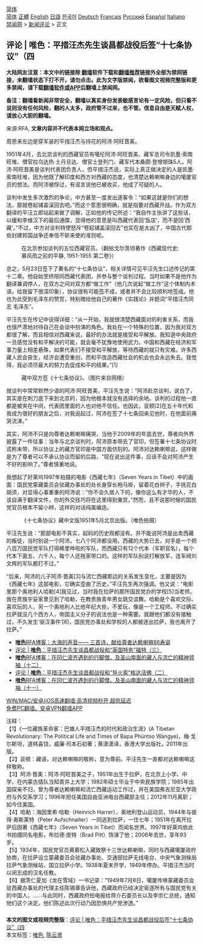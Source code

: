  <!-- 面包屑导航 --> <div class="breadcrumb"><!-- GTranslate: https://gtranslate.io/ -->  <div class="switcher notranslate">  <div class="selected">  <a href="#" onclick="return false;"> 简体</a>  </div>  <div class="option">  <a href="https://www.bannedbook.org" onclick="doGTranslate('zh-CN|zh-CN');jQuery('div.switcher div.selected a').html(jQuery(this).html());return false;" title="简体中文" class="nturl selected"> 简体</a>  <a href="https://www.bannedbook.org/zh-tw/" onclick="doGTranslate('zh-CN|zh-TW');jQuery('div.switcher div.selected a').html(jQuery(this).html());return false;" title="繁體中文" class="nturl"> 正體</a>  <a href="https://www.bannedbook.org/en/" onclick="doGTranslate('zh-CN|en');jQuery('div.switcher div.selected a').html(jQuery(this).html());return false;" title="English" class="nturl"> English</a>  <a href="https://www.bannedbook.org/ja/" onclick="doGTranslate('zh-CN|ja');jQuery('div.switcher div.selected a').html(jQuery(this).html());return false;" title="日本語" class="nturl"> 日語</a>  <a href="https://www.bannedbook.org/ko/" onclick="doGTranslate('zh-CN|ko');jQuery('div.switcher div.selected a').html(jQuery(this).html());return false;" title="한국어" class="nturl"> 한국어</a>  <a href="https://www.bannedbook.org/de/" onclick="doGTranslate('zh-CN|de');jQuery('div.switcher div.selected a').html(jQuery(this).html());return false;" title="Deutsch" class="nturl"> Deutsch</a>  <a href="https://www.bannedbook.org/fr/" onclick="doGTranslate('zh-CN|fr');jQuery('div.switcher div.selected a').html(jQuery(this).html());return false;" title="Français" class="nturl"> Français</a>  <a href="https://www.bannedbook.org/ru/" onclick="doGTranslate('zh-CN|ru');jQuery('div.switcher div.selected a').html(jQuery(this).html());return false;" title="Русский" class="nturl"> Русский</a>  <a href="https://www.bannedbook.org/es/" onclick="doGTranslate('zh-CN|es');jQuery('div.switcher div.selected a').html(jQuery(this).html());return false;" title="Español" class="nturl"> Español</a>  <a href="https://www.bannedbook.org/it/" onclick="doGTranslate('zh-CN|it');jQuery('div.switcher div.selected a').html(jQuery(this).html());return false;" title="Italiano" class="nturl"> Italiano</a>  </div>  </div>      <div class='breadcrumb-sub'><!-- Breadcrumb NavXT 6.3.0 --> <a href="https://www.bannedbook.org/" class="home">禁闻网</a> &gt; <a href="https://www.bannedbook.org/bnews/comments/" class="category">新闻评论</a> &gt; 正文</div></div><h2>评论 | 唯色：平措汪杰先生谈昌都战役后签“十七条协议”（四</h2> <p class="notice"><b>大陆网友注意：本文中的链接除 <a href="https://github.com/bannedbook/fanqiang" >翻墙</a>软件下载和<a href="https://github.com/killgcd/justmysocks/blob/master/README.md">翻墙推荐</a>链接外全部为禁网链接，未翻墙状态下打不开，请勿点击。此为文字版禁闻，欲看图文视频完整版和更多禁闻，请下载<a href="https://github.com/bannedbook/fanqiang">翻墙软件或APP</a>后翻墙上禁闻网。</p><p>备注：翻墙看新闻非常安全，翻墙以真实身份发表敏感言论有一定风险，但只看不说则没有任何风险，翻的人太多，政府管不过来，也不管。信息自由是天赋人权，请放心大胆的翻墙。</b></p>  <div class="entry"> <p>来源:RFA, <strong>文章内容并不代表本网立场和观点。</strong></p> <p>&#21608;&#24681;&#26469;&#24038;&#36793;&#26159;&#31359;&#20891;&#35013;&#30340;&#24179;&#25514;&#27754;&#26480;&#19982;&#25345;&#33457;&#30340;&#38463;&#27803;&#183;&#38463;&#26106;&#26187;&#32654;&#12290;             </p> <p>1951&#24180;4&#26376;&#65292;&#21435;&#21271;&#20140;&#35848;&#21028;&#30340;&#35199;&#34255;&#23448;&#21592;&#26377;&#22134;&#20262;&#38463;&#27803;&#183;&#38463;&#26106;&#26187;&#32654;&#12289;&#34255;&#20891;&#24635;&#21496;&#20196;&#20975;&#22696;&#183;&#32034;&#21335;&#26106;&#22534;&#12289;&#20711;&#23448;&#25289;&#20044;&#36798;&#28909;&#183;&#22303;&#20025;&#26086;&#36798;&#12289;&#20711;&#23448;&#22303;&#30331;&#21015;&#38376;&#12289;&#34255;&#20891;&#20195;&#26412;&#26705;&#39047;&#183;&#30331;&#22686;&#39039;&#29664;5&#20154;&#12290;&#38463;&#27803;&#183;&#38463;&#26106;&#26187;&#32654;&#26159;&#35848;&#21028;&#20195;&#34920;&#22242;&#36127;&#36131;&#20154;&#65292;&#20294;&#24179;&#25514;&#27754;&#26480;&#35828;&#65292;&#23454;&#38469;&#19978;&#30495;&#27491;&#20570;&#20915;&#23450;&#30340;&#20154;&#26159;&#20975;&#22696;&#183;&#32034;&#21335;&#26106;&#22534;&#65292;&#22240;&#20026;&#20182;&#26082;&#20102;&#35299;&#21360;&#24230;&#21644;&#35199;&#26041;&#23545;&#35199;&#34255;&#30340;&#24577;&#24230;&#65292;&#20063;&#28165;&#26970;&#36798;&#36182;&#21895;&#22043;&#36523;&#36793;&#30340;&#22134;&#21414;&#23448;&#21592;&#30340;&#24819;&#27861;&#12290;&#32780;&#38463;&#27803;&#34987;&#20440;&#36807;&#65292;&#26377;&#35875;&#35328;&#35828;&#20182;&#24050;&#34987;&#25910;&#20080;&#65292;&#20182;&#25104;&#20102;&#21487;&#30097;&#30340;&#20154;&#12290;</p>  <p>&#35848;&#21028;&#20013;&#21457;&#29983;&#22810;&#27425;&#28608;&#28872;&#30340;&#20105;&#35770;&#65292;&#20013;&#26041;&#29978;&#33267;&#19968;&#24230;&#21457;&#20986;&#36880;&#23458;&#20196;&#65306;&#8220;&#22914;&#26524;&#36825;&#23601;&#26159;&#20320;&#20204;&#30340;&#24819;&#27861;&#65292;&#37027;&#23601;&#21367;&#36215;&#38138;&#30422;&#28378;&#22238;&#21435;&#21543;&#12290;&#8221;&#32780;&#36825;&#20010;&#24847;&#24605;&#24456;&#26126;&#30830;&#65292;&#23601;&#26159;&#25351;&#35201;&#23545;&#35199;&#34255;&#24320;&#25112;&#12290;&#20316;&#20026;&#21452;&#26041;&#32763;&#35793;&#30340;&#24179;&#27754;&#31435;&#21363;&#31449;&#36215;&#26469;&#20570;&#20102;&#35843;&#35299;&#65292;&#27491;&#22914;&#20182;&#30340;&#20256;&#35760;&#25152;&#36848;&#65306;&#8220;&#25105;&#33258;&#20316;&#20027;&#24352;&#35762;&#20102;&#36825;&#20123;&#35805;&#65292;&#20197;&#32531;&#21644;&#26446;&#32500;&#27721;&#19979;&#30340;&#26368;&#21518;&#36890;&#29266;&#65292;&#26174;&#24471;&#20182;&#30340;&#24847;&#24605;&#26159;&#21483;&#35199;&#34255;&#20195;&#34920;&#22238;&#8216;&#39277;&#24215;&#8217;&#65292;&#32780;&#19981;&#26159;&#22238;&#8216;&#35199;&#34255;&#8217;&#12290;&#8221;&#19981;&#36807;&#65292;&#20013;&#26041;&#23545;&#35848;&#21028;&#29305;&#20351;&#24594;&#26021;&#8220;&#21367;&#36215;&#38138;&#30422;&#28378;&#22238;&#21435;&#8221;&#20063;&#23454;&#22312;&#26159;&#22826;&#20982;&#20102;&#65292;&#20013;&#22269;&#21476;&#20195;&#37027;&#20123;&#23553;&#24314;&#37030;&#22269;&#25112;&#20105;&#36824;&#22857;&#20449;&#19981;&#26025;&#26469;&#20351;&#30340;&#20934;&#21017;&#21602;&#12290;</p> <p><figure> <figcaption>&#22312;&#21271;&#20140;&#21442;&#21152;&#35848;&#21028;&#30340;&#20116;&#20301;&#35199;&#34255;&#23448;&#21592;&#12290;&#65288;&#32763;&#25293;&#25096;&#23572;&#33576;&#22374;&#33879;&#20316;&#12298;&#35199;&#34255;&#29616;&#20195;&#21490;: &#26292;&#39118;&#38632;&#20043;&#21069;&#30340;&#24179;&#38745;, 1951-1955 &#31532;&#20108;&#21367;&#12299;&#65289;</figcaption></figure> <p>&#24635;&#20043;&#65292;5&#26376;23&#26085;&#31614;&#19979;&#20102;&#33879;&#21517;&#30340;&#8220;&#21313;&#19971;&#26465;&#21327;&#35758;&#8221;&#65292;&#30456;&#20851;&#35814;&#24773;&#21487;&#35265;&#24179;&#27754;&#20808;&#29983;&#21475;&#36848;&#20256;&#35760;&#30340;&#31532;&#21313;&#20108;&#31456;&#12290;&#20182;&#33258;&#22987;&#33267;&#32456;&#38506;&#21516;&#35199;&#34255;&#20195;&#34920;&#22242;&#65292;&#24182;&#21442;&#19982;&#25972;&#20010;&#35848;&#21028;&#36807;&#31243;&#12290;&#24403;&#26102;&#22914;&#26524;&#19981;&#26159;&#20182;&#20316;&#20026;&#32763;&#35793;&#20860;&#35843;&#20572;&#20154;&#65292;&#22312;&#21452;&#26041;&#20043;&#38388;&#23545;&#21452;&#26041;&#37117;&#8220;&#20570;&#24037;&#20316;&#8221;&#65288;&#20182;&#20960;&#27425;&#35828;&#36215;&#8220;&#20570;&#24037;&#20316;&#8221;&#36825;&#20010;&#20307;&#21046;&#20869;&#26415;&#35821;&#65292;&#32473;&#25105;&#30041;&#19979;&#24456;&#28145;&#21360;&#35937;&#65289;&#65292;&#21327;&#35758;&#24456;&#26377;&#21487;&#33021;&#31614;&#19981;&#25104;&#65292;&#25110;&#32773;&#24182;&#19981;&#20250;&#27604;&#36739;&#39034;&#21033;&#22320;&#31614;&#25104;&#12290;&#20182;&#20063;&#20026;&#27492;&#21463;&#21040;&#27611;&#27901;&#19996;&#30340;&#36190;&#36175;&#65292;&#29305;&#21035;&#36192;&#32473;&#20182;&#33258;&#24049;&#30340;&#33879;&#20316;&#12298;&#23454;&#36341;&#35770;&#12299;&#24182;&#39064;&#35789;&#8220;&#24179;&#25514;&#27754;&#26480;&#21516;&#24535; &#27611;&#27901;&#19996;&#8221;&#12290;</p> <p>&#24179;&#27754;&#20808;&#29983;&#22312;&#20256;&#35760;&#20013;&#35828;&#24471;&#35814;&#32454;&#65306;&#8220;&#20174;&#19968;&#24320;&#22987;&#65292;&#25105;&#23601;&#24456;&#28165;&#26970;&#35199;&#34255;&#38754;&#23545;&#30340;&#21033;&#23475;&#20851;&#31995;&#65292;&#32780;&#25105;&#20063;&#24456;&#20005;&#32899;&#22320;&#23545;&#24453;&#33258;&#24049;&#22312;&#20250;&#35848;&#20013;&#25198;&#28436;&#30340;&#35282;&#33394;&#12290;&#25105;&#22788;&#22312;&#19968;&#20010;&#29305;&#27530;&#30340;&#20301;&#32622;&#65292;&#22240;&#20026;&#25105;&#23545;&#21452;&#26041;&#37117;&#24456;&#20102;&#35299;&#65292;&#32780;&#19988;&#30456;&#20449;&#23545;&#35199;&#34255;&#26469;&#35828;&#65292;&#26368;&#22909;&#30340;&#21150;&#27861;&#23601;&#26159;&#25509;&#21463;&#21644;&#24179;&#35299;&#25918;&#12290;&#25105;&#30693;&#36947;&#20013;&#22830;&#25919;&#24220;&#19968;&#26086;&#24863;&#35273;&#27809;&#26377;&#21644;&#24179;&#35299;&#20915;&#30340;&#21487;&#33021;&#65292;&#23601;&#20250;&#27627;&#19981;&#29369;&#35947;&#22320;&#20351;&#29992;&#27494;&#21147;&#12290;&#20013;&#22269;&#21644;&#35199;&#34255;&#22312;&#32463;&#27982;&#21644;&#20891;&#20107;&#21147;&#37327;&#19978;&#30456;&#24046;&#24748;&#27530;&#65292;&#22914;&#26524;&#20195;&#34920;&#20204;&#19981;&#25509;&#21463;&#21644;&#24179;&#35299;&#25918;&#65292;&#31561;&#24453;&#35199;&#34255;&#30340;&#23601;&#21482;&#26377;&#28798;&#38590;&#12290;&#35768;&#22810;&#35199;&#34255;&#20154;&#27665;&#20250;&#20007;&#29983;&#65292;&#32463;&#27982;&#20250;&#36973;&#21463;&#37325;&#21019;&#65292;&#32780;&#21644;&#24179;&#25913;&#36896;&#35199;&#34255;&#31038;&#20250;&#30340;&#26426;&#20250;&#20063;&#20250;&#27704;&#36828;&#22833;&#21435;&#12290;&#25105;&#35273;&#24471;&#65292;&#25105;&#24517;&#39035;&#23613;&#26368;&#22823;&#30340;&#21162;&#21147;&#21435;&#20419;&#25104;&#21644;&#24179;&#30340;&#32467;&#26524;&#12290;&#8221;[1]</p>  <p><figure> <figcaption>&#34255;&#20013;&#21452;&#26041;&#31614;&#12298;&#21313;&#19971;&#26465;&#21327;&#35758;&#12299;&#12290;&#65288;&#22270;&#29255;&#26469;&#33258;&#32593;&#32476;&#65289;</figcaption></figure> <p>&#23601;&#35848;&#21028;&#20013;&#24120;&#24120;&#40664;&#28982;&#23569;&#35821;&#30340;&#38463;&#27803;&#183;&#38463;&#26106;&#26187;&#32654;&#65292;&#24179;&#27754;&#20808;&#29983;&#35828;&#65306;&#8220;&#38463;&#27803;&#36212;&#20140;&#35848;&#21028;&#65292;&#35828;&#30333;&#20102;&#65292;&#20854;&#23454;&#26159;&#22312;&#21050;&#20992;&#24213;&#19979;&#26469;&#21040;&#21271;&#20140;&#30340;&#65292;&#22240;&#20026;&#20182;&#26681;&#26412;&#23601;&#27809;&#26377;&#36873;&#25321;&#30340;&#20313;&#22320;&#12290;&#35848;&#21028;&#30340;&#36807;&#31243;&#20182;&#19968;&#30452;&#37117;&#26159;&#34987;&#22841;&#22312;&#20013;&#38388;&#65292;&#20195;&#34920;&#22242;&#37324;&#38754;&#30340;&#20154;&#20063;&#23545;&#20182;&#19981;&#20449;&#20219;&#12290;&#20063;&#22240;&#27492;&#65292;&#34926;&#39039;[2]&#22312;&#20116;&#21313;&#24180;&#20195;&#21644;&#25105;&#25104;&#20026;&#24456;&#22909;&#30340;&#26379;&#21451;&#20043;&#21518;&#65292;&#23545;&#25105;&#35828;&#36215;&#36807;&#65292;&#38463;&#27803;&#22312;&#31614;&#20102;&#21313;&#19971;&#26465;&#22238;&#26469;&#35265;&#20182;&#26102;&#65292;&#22312;&#20182;&#38754;&#21069;&#30171;&#21741;&#27969;&#28053;&#12290;&#8221;</p> <p>&#20854;&#23454;&#65292;&#38463;&#27803;&#19981;&#21482;&#26159;&#21521;&#23562;&#32773;&#36798;&#36182;&#21895;&#22043;&#30171;&#21741;&#65292;&#24403;&#20182;&#20110;2009&#24180;&#30340;&#24180;&#24213;&#21435;&#19990;&#65292;&#23562;&#32773;&#21521;&#22806;&#30028;&#25259;&#38706;&#20102;&#19968;&#20214;&#24448;&#20107;&#65306;&#24403;&#24180;&#19982;&#21271;&#20140;&#35848;&#21028;&#26102;&#65292;&#38463;&#27803;&#21407;&#26412;&#24102;&#21435;&#20102;&#23448;&#21360;&#65292;&#20294;&#31614;&#32626;&#21313;&#19971;&#26465;&#21327;&#35758;&#26102;&#35854;&#31216;&#26410;&#24102;&#65292;&#25152;&#20197;&#21327;&#35758;&#19978;&#30340;&#34255;&#26041;&#23448;&#21360;&#26159;&#20013;&#22269;&#26041;&#38754;&#20223;&#21051;&#30340;&#12290;&#38463;&#27803;&#23545;&#36798;&#36182;&#21895;&#22043;&#35828;&#65292;&#36825;&#26679;&#20570;&#26159;&#20026;&#20102;&#23562;&#32773;&#21487;&#20197;&#19981;&#25215;&#35748;&#21327;&#35758;&#32780;&#30041;&#30340;&#21518;&#36335;&#65292;&#8220;&#29616;&#22312;&#35828;&#20986;&#36825;&#20214;&#20107;&#65292;&#24212;&#35813;&#19981;&#20250;&#23545;&#38463;&#27803;&#20135;&#29983;&#19981;&#22909;&#30340;&#24433;&#21709;&#20102;&#12290;&#8221;&#23562;&#32773;&#24910;&#37325;&#22320;&#35828;&#12290;</p> <p>&#25105;&#24819;&#36215;&#20102;&#22909;&#33713;&#22366;1997&#24180;&#25293;&#25668;&#30340;&#30005;&#24433;&#12298;&#35199;&#34255;&#19971;&#24180;&#12299;&#65288;Seven Years in Tibet&#65289;&#20013;&#30340;&#30011;&#38754;&#65306;&#22269;&#27665;&#20826;&#33945;&#34255;&#22996;&#21592;&#20250;&#39547;&#34255;&#21150;&#20107;&#22788;&#30340;&#22788;&#38271;&#36523;&#31359;&#38271;&#34957;&#39532;&#35074;&#65292;&#30041;&#30528;&#33457;&#30333;&#36779;&#23376;&#65292;&#25163;&#25242;&#33457;&#30333;&#32993;&#39035;&#65292;&#23545;&#26174;&#24471;&#24515;&#20107;&#37325;&#37325;&#30340;&#38463;&#27803;&#35828;&#65306;&#8220;&#20320;&#19981;&#20250;&#20037;&#23621;&#20154;&#19979;&#30340;&#65292;&#20687;&#20320;&#36825;&#20040;&#26377;&#25165;&#21326;&#30340;&#20154;&#65292;&#19981;&#35813;&#33258;&#28385;&#20110;&#32763;&#35793;&#25991;&#20214;&#65292;&#20320;&#30340;&#22806;&#20132;&#25216;&#24039;&#23558;&#22312;&#36825;&#37324;&#24471;&#21040;&#37325;&#36175;&#12290;&#8221;&#28982;&#32780;&#65292;&#19988;&#19981;&#35828;&#37027;&#26102;&#20505;&#30340;&#22269;&#27665;&#20826;&#23448;&#21592;&#26681;&#26412;&#19981;&#30041;&#23567;&#36779;&#65292;&#36825;&#26679;&#30340;&#23545;&#35805;&#32431;&#23646;&#32534;&#36896;&#12290;</p>  <p><figure> <figcaption>&#12298;&#21313;&#19971;&#26465;&#21327;&#35758;&#12299;&#34255;&#20013;&#25991;&#29256;1951&#24180;5&#26376;&#21271;&#20140;&#20986;&#29256;&#12290;&#65288;&#21807;&#33394;&#25293;&#25668;&#65289;</figcaption></figure> <p>&#24179;&#27754;&#20808;&#29983;&#35828;&#65306;&#8220;&#37027;&#37096;&#30005;&#24433;&#19981;&#30495;&#23454;&#65292;&#36215;&#30721;&#30340;&#21382;&#21490;&#35266;&#37117;&#27809;&#26377;&#12290;&#24182;&#19981;&#33021;&#35828;&#38463;&#27803;&#26159;&#20986;&#21334;&#35199;&#34255;&#30340;&#21467;&#24466;&#65292;&#24403;&#26102;&#21035;&#35828;&#19968;&#20010;&#38463;&#27803;&#65292;&#19971;&#20843;&#20010;&#38463;&#27803;&#37117;&#27809;&#29992;&#12290;&#35199;&#34255;&#30340;&#22823;&#21183;&#24050;&#21435;&#65292;&#23545;&#25163;&#26159;&#19968;&#20010;&#25226;&#20843;&#30334;&#19975;&#22269;&#27665;&#20826;&#20891;&#38431;&#25171;&#24471;&#31232;&#37324;&#21719;&#21862;&#30340;&#20891;&#38431;&#65292;&#32780;&#35199;&#34255;&#21482;&#26377;12&#20010;&#20195;&#26412;&#65288;&#20891;&#32844;&#23448;&#21517;&#65289;&#65292;&#27599;&#20010;&#20195;&#26412;&#19979;&#38754;&#20116;&#12289;&#20845;&#21315;&#20154;&#65292;&#27599;&#20010;&#20154;&#36824;&#25302;&#23478;&#24102;&#21475;&#30340;&#12290;&#36825;&#26679;&#30340;&#20891;&#38431;&#21035;&#35828;&#25171;&#35299;&#25918;&#20891;&#65292;&#36830;&#20891;&#38400;&#21016;&#25991;&#36745;&#30340;&#20891;&#38431;&#37117;&#25171;&#19981;&#36807;&#12290;&#8221;</p> <p>&#8220;&#21518;&#26469;&#65292;&#38463;&#27803;&#30340;&#20799;&#23376;&#38463;&#27803;&#183;&#26187;&#32654;[3]&#19982;&#27969;&#20129;&#35199;&#34255;&#37027;&#36793;&#30340;&#20851;&#31995;&#21457;&#29983;&#21464;&#21270;&#65292;&#20027;&#35201;&#26159;&#22240;&#20026;&#12298;&#35199;&#34255;&#19971;&#24180;&#12299;&#36825;&#37096;&#30005;&#24433;&#65292;&#23427;&#30830;&#23454;&#27498;&#26354;&#20102;&#21382;&#21490;&#12290;&#8221;&#24179;&#27754;&#20808;&#29983;&#20877;&#27425;&#24378;&#35843;&#12290;&#20182;&#21448;&#35828;&#65306;&#8220;&#30005;&#24433;&#37324;&#37027;&#20010;&#22885;&#22320;&#21033;&#20154;&#21704;&#21202;[4]&#25105;&#35265;&#36807;&#65292;&#24403;&#26102;&#25105;&#22312;&#25289;&#33832;&#30340;&#37027;&#25152;&#22269;&#27665;&#20826;&#21150;&#30340;&#23398;&#26657;[5]&#24403;&#32769;&#24072;&#12290;&#25105;&#22312;&#36149;&#26063;&#23431;&#22949;&#23478;&#37324;&#35265;&#21040;&#20102;&#21704;&#21202;&#65292;&#22312;&#25945;&#36149;&#26063;&#38738;&#24180;&#30007;&#22899;&#36339;&#20132;&#35850;&#33310;&#12290;&#21704;&#21202;&#26159;&#20010;&#21916;&#27426;&#20132;&#38469;&#12289;&#21916;&#27426;&#29609;&#30340;&#20154;&#65292;&#21478;&#19968;&#20010;&#22885;&#22320;&#21033;&#20154;&#27604;&#20182;&#24180;&#32426;&#22823;&#20123;&#65292;&#19981;&#29233;&#29609;&#65292;&#20687;&#26159;&#19968;&#20010;&#24037;&#31243;&#24072;&#12290;&#19981;&#36807;&#30830;&#23454;&#25289;&#33832;&#23601;&#27809;&#20960;&#20010;&#35199;&#26041;&#20154;&#65292;&#24093;&#22269;&#20027;&#20041;&#20998;&#23376;&#30340;&#35828;&#27861;&#20063;&#26159;&#19968;&#31181;&#38656;&#35201;&#12290;&#25105;&#36319;&#20182;&#20204;&#37117;&#27809;&#26377;&#25509;&#35302;&#36807;&#65292;&#19981;&#20037;&#21457;&#29983;&#8216;&#39537;&#27721;&#20107;&#20214;&#8217;[6]&#65292;&#22269;&#27665;&#20826;&#21150;&#20107;&#22788;&#21644;&#23398;&#26657;&#30340;&#20154;&#37117;&#34987;&#36880;&#20986;&#25289;&#33832;&#65292;&#25105;&#20063;&#31163;&#24320;&#20102;&#25289;&#33832;&#12290;&#8221;</p> <ul class='op-related-articles' title='相关阅读'> <li><a href='https://www.bannedbook.org/bnews/comments/20210706/1581799.html' target='_blank'><b>唯色</b>RFA博客：大海的声音—— 三首诗，献给尊者达赖喇嘛86寿诞</a></li> <li><a href='https://www.bannedbook.org/bnews/comments/20210629/1576299.html' target='_blank'>评论 | <b>唯色</b>：平措汪杰先生谈昌都战役和“英国特务”福特（三）</a></li> <li><a href='https://www.bannedbook.org/bnews/comments/20210623/1572440.html' target='_blank'><b>唯色</b>RFA博客：在冈仁波齐遇到的行脚僧，及圣山南面的藏人与流亡的精神领袖（十二）</a></li> <li><a href='https://www.bannedbook.org/bnews/comments/20210614/1566402.html' target='_blank'>评论 | <b>唯色</b>：平措汪杰先生谈昌都战役和“导火索”格达活佛（二）</a></li> <li><a href='https://www.bannedbook.org/bnews/comments/20210603/1558936.html' target='_blank'><b>唯色</b>RFA博客：在冈仁波齐遇到的行脚僧，及圣山南面的藏人与流亡的精神领袖（十一）</a></li> </ul> <p class="texttj"> <a href="https://github.com/bannedbook/fanqiang/wiki/V2ray%E6%9C%BA%E5%9C%BA" target="_blank">WIN/MAC/安卓/iOS高速翻墙:高清视频秒开,超低延迟</a><br/> <a href="https://github.com/bannedbook/fanqiang/wiki/%E7%A6%81%E9%97%BB%E7%BD%91%E5%AE%89%E5%8D%93%E7%BF%BB%E5%A2%99%E6%96%B0%E9%97%BBAPP" target="_blank">免费PC翻墙、安卓VPN翻墙APP</a></p> <p>&#27880;&#37322;&#65306;<br />&#12304;1&#12305;&#12298;&#19968;&#20301;&#34255;&#26063;&#38761;&#21629;&#23478;&#65306;&#24052;&#22616;&#20154;&#24179;&#25514;&#27754;&#26480;&#30340;&#26102;&#20195;&#21644;&#25919;&#27835;&#29983;&#28079;&#12299;(A Tibetan Revolutionary: The Political Life and Times of Bapa Ph&#252;ntso Wangye)&#65292;&#26757;&#183;&#25096;&#23571;&#26031;&#22374;&#65292;&#36947;&#24079;&#21916;&#39286;&#65292;&#23041;&#24265;&#183;&#21496;&#26412;&#30707;&#21021;&#33879;&#65307;&#40644;&#28487;&#28487;&#35793;&#65292;&#39321;&#28207;&#22823;&#23398;&#20986;&#29256;&#31038;&#65292;2011&#24180;&#20986;&#29256;&#12290;<br />&#12304;2&#12305;&#34926;&#39039;&#65306;&#34255;&#35821;&#65292;&#23545;&#36798;&#36182;&#21895;&#22043;&#30340;&#25964;&#31216;&#65292;&#24847;&#20026;&#23562;&#21069;&#12290;&#24179;&#27754;&#20808;&#29983;&#19968;&#30452;&#37117;&#23545;&#36798;&#36182;&#21895;&#22043;&#36825;&#26679;&#25964;&#31216;&#12290;<br />&#12304;3&#12305;&#38463;&#27803;&#183;&#26187;&#32654;&#65306;&#38463;&#27803;&#183;&#38463;&#26106;&#26187;&#32654;&#20043;&#23376;&#65292;1951&#24180;&#20986;&#29983;&#20110;&#25289;&#33832;&#65292;&#22312;&#21271;&#20140;&#19978;&#23567;&#23398;&#12289;&#20013;&#23398;&#65292;&#22312;&#20869;&#33945;&#21476;&#25554;&#38431;&#24403;&#30693;&#38738;&#24182;&#19978;&#22823;&#23398;&#65307;1982&#24180;&#30805;&#22763;&#27605;&#19994;&#20110;&#20013;&#22830;&#27665;&#26063;&#23398;&#38498;&#65307;1985&#24180;&#20986;&#22269;&#25506;&#20146;&#19981;&#24402;&#65292;&#26366;&#20026;&#23562;&#32773;&#36798;&#36182;&#21895;&#22043;&#21644;&#27969;&#20129;&#35199;&#34255;&#36816;&#21160;&#24037;&#20316;&#36807;&#65292;&#24182;&#22312;&#32654;&#22269;&#24343;&#21513;&#23612;&#20122;&#22823;&#23398;&#25919;&#24220;&#19982;&#22806;&#20132;&#31995;&#23398;&#20064;&#65307;1996&#24180;&#25285;&#20219;&#32654;&#22269;&#33258;&#30001;&#20122;&#27954;&#30005;&#21488;&#35199;&#34255;&#37096;&#20027;&#20219;&#65307;2012&#24180;11&#26376;&#31163;&#32844;&#65307;&#22914;&#20170;&#20303;&#32654;&#22269;&#12290;<br />&#12304;4&#12305;&#21704;&#21202;&#65306;&#28023;&#22240;&#37324;&#24076;&#183;&#21704;&#21202;&#65288;Heinrich Harrer&#65289;&#65292;&#22885;&#22320;&#21033;&#30331;&#23665;&#36816;&#21160;&#21592;&#65292;1944&#24180;&#19982;&#24444;&#24471;&#183;&#22885;&#26031;&#33713;&#29305;&#65288;Peter Aufschnaiter&#65289;&#19968;&#21516;&#36867;&#21040;&#25289;&#33832;&#65292;&#19968;&#20303;&#19971;&#24180;&#65307;1951&#24180;&#22312;&#31163;&#24320;&#25289;&#33832;&#21518;&#22240;&#33879;&#12298;&#35199;&#34255;&#19971;&#24180;&#12299;&#65288;Seven Years in Tibet&#65289;&#32780;&#38395;&#21517;&#19990;&#30028;&#12290;1997&#24180;&#22909;&#33713;&#22366;&#20381;&#27492;&#20070;&#25293;&#25668;&#21516;&#21517;&#30005;&#24433;&#65292;&#24067;&#25289;&#24503;&#183;&#30382;&#29305;&#65288;Brad Pitt&#65289;&#39280;&#28436;&#20102;&#20182;&#65307;2006&#24180;&#21435;&#19990;&#65292;&#20139;&#24180;93&#23681;&#12290;<br />&#12304;5&#12305;1934&#24180;&#65292;&#22269;&#27665;&#20826;&#23448;&#21592;&#40644;&#24917;&#26494;&#20837;&#34255;&#33268;&#31085;&#21313;&#19977;&#19990;&#36798;&#36182;&#21895;&#22043;&#65292;&#21516;&#26102;&#19982;&#35199;&#34255;&#22134;&#21414;&#25919;&#24220;&#21327;&#21830;&#65292;&#22312;&#25289;&#33832;&#35774;&#31435;&#33945;&#34255;&#22996;&#21592;&#20250;&#39547;&#34255;&#21150;&#20107;&#22788;&#12289;&#20132;&#36890;&#37096;&#25289;&#33832;&#26080;&#32447;&#30005;&#21488;&#12289;&#20013;&#22830;&#27668;&#35937;&#27979;&#20505;&#23616;&#25289;&#33832;&#27668;&#35937;&#27979;&#20505;&#31449;&#12289;&#22269;&#31435;&#25289;&#33832;&#23567;&#23398;&#12290;1938&#24180;&#22799;&#26411;&#24320;&#23398;&#65292;1949&#24180;&#20572;&#21150;&#12290;&#24179;&#25514;&#27754;&#26480;&#24403;&#26102;&#20197;&#38389;&#24535;&#25104;&#30340;&#27721;&#21517;&#20219;&#25945;&#12290;<br />&#12304;6&#12305;&#25454;&#33576;&#20161;&#22799;&#21152;&#12298;&#40857;&#22312;&#38634;&#22495;&#12299;&#19968;&#20070;&#35760;&#24405;&#65306;&#8220;1949&#24180;7&#26376;8&#26085;&#65292;&#22134;&#21414;&#20256;&#21796;&#33945;&#34255;&#22996;&#21592;&#20250;&#39547;&#35199;&#34255;&#21150;&#20107;&#22788;&#30340;&#20195;&#29702;&#20027;&#20219;&#38472;&#38177;&#31456;&#21578;&#35785;&#20182;&#65292;&#35199;&#34255;&#25919;&#24220;&#24050;&#32463;&#20915;&#23450;&#39537;&#36880;&#25152;&#26377;&#19982;&#22269;&#27665;&#20826;&#26377;&#20851;&#30340;&#20013;&#22269;&#20154;&#12290;&#8230;&#8230;&#19982;&#27492;&#21516;&#26102;&#65292;&#35199;&#34255;&#25919;&#24220;&#25293;&#30005;&#25253;&#32473;&#33931;&#20171;&#30707;&#22996;&#21592;&#38271;&#20197;&#21450;&#26446;&#23447;&#20161;&#24635;&#32479;&#65292;&#36890;&#30693;&#20182;&#20204;&#36825;&#20010;&#20915;&#23450;&#12290;&#20182;&#20204;&#38472;&#36848;&#27492;&#27425;&#34892;&#21160;&#20035;&#22240;&#24656;&#24807;&#20849;&#20135;&#20826;&#28183;&#36879;&#12290;&#8221;</p><a name='sharetosocial'></a>  <div style="margin-bottom:5px;padding-bottom:5px;clear:both"> <div id="archive-pix-1" class="banner-ads"> <!-- AuctionX Display platform tag START --> <div id="26318x728x90x621x_ADSLOT2" clicktrack="%%CLICK_URL_ESC%%"></div> <!-- AuctionX Display platform tag END --> </div> <div id="archive-pix-2" class="banner-ads"> <!-- AuctionX Display platform tag START --> <div id="26315x300x250x621x_ADSLOT2" clicktrack="%%CLICK_URL_ESC%%"></div> <!-- AuctionX Display platform tag END --> </div> </div>    <div id="archive-pix-1" class="banner-ads"> <!-- AuctionX Display platform tag START --> <div id="26318x728x90x621x_ADSLOT3" clicktrack="%%CLICK_URL_ESC%%"></div> <!-- AuctionX Display platform tag END --> </div> <div><b>本文的图文或视频完整版</b>：<a href='https://www.bannedbook.org/bnews/comments/20210717/1588657.html'>评论 | 唯色：平措汪杰先生谈昌都战役后签“十七条协议”（四</a></div>  </div><!--END ENTRY--> <div class="postfooter"> <div>本文标签：<a href="https://www.bannedbook.org/bnews/tag/%E5%94%AF%E8%89%B2/" rel="tag">唯色</a>, <a href="https://www.bannedbook.org/bnews/tag/%e9%99%88%e4%ba%91%e8%b4%a4/" rel="tag">陈云贤</a></div>  </div><!--END POSTFOOTER--> 